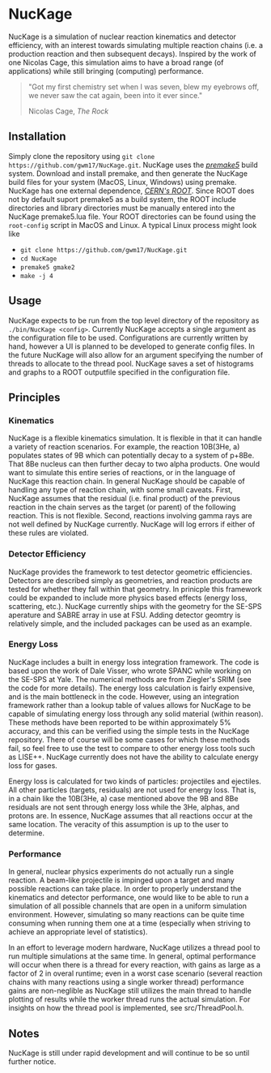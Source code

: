 # NucKage

NucKage is a simulation of nuclear reaction kinematics and detector efficiency, with an interest towards simulating multiple reaction chains (i.e. a production reaction and then subsequent decays). Inspired by the work of one Nicolas Cage, this simulation aims to have a broad range (of applications) while still bringing (computing) performance.

>"Got my first chemistry set when I was seven, blew my eyebrows off, we never saw the cat again, been into it ever since."
>
>Nicolas Cage, *The Rock*

## Installation
Simply clone the repository using `git clone https://github.com/gwm17/NucKage.git`. NucKage uses the *[premake5](https://premake.github.io/)* build system. Download and install premake, and then generate the NucKage build files for your system (MacOS, Linux, Windows) using premake. NucKage has one external dependence, *[CERN's ROOT](https://root.cern.ch/)*. Since ROOT does not by default suport premake5 as a build system, the ROOT include directories and library directories must be manually entered into the NucKage premake5.lua file. Your ROOT directories can be found using the `root-config` script in MacOS and Linux. A typical Linux process might look like

- `git clone https://github.com/gwm17/NucKage.git`
- `cd NucKage`
- `premake5 gmake2`
- `make -j 4`

## Usage
NucKage expects to be run from the top level directory of the repository as `./bin/NucKage <config>`. Currently NucKage accepts a single argument as the configuration file to be used. Configurations are currently written by hand, however a UI is planned to be developed to generate config files. In the future NucKage will also allow for an argument specifying the number of threads to allocate to the thread pool. NucKage saves a set of histograms and graphs to a ROOT outputfile specified in the configuration file.

## Principles

### Kinematics
NucKage is a flexible kinematics simulation. It is flexible in that it can handle a variety of reaction scenarios. For example, the reaction 10B(3He, a) populates states of 9B which can potentially decay to a system of p+8Be. That 8Be nucleus can then further decay to two alpha products. One would want to simulate this entire series of reactions, or in the language of NucKage this reaction chain. In general NucKage should be capable of handling any type of reaction chain, with some small caveats. First, NucKage assumes that the residual (i.e. final product) of the previous reaction in the chain serves as the target (or parent) of the following reaction. This is not flexible. Second, reactions involving gamma rays are not well defined by NucKage currently. NucKage will log errors if either of these rules are violated.

### Detector Efficiency
NucKage provides the framework to test detector geometric efficiencies. Detectors are described simply as geometries, and reaction products are tested for whether they fall within that geometry. In prinicple this framework could be expanded to include more physics based effects (energy loss, scattering, etc.). NucKage currently ships with the geometry for the SE-SPS aperature and SABRE array in use at FSU. Adding detector geomtry is relatively simple, and the included packages can be used as an example.

### Energy Loss
NucKage includes a built in energy loss integration framework. The code is based upon the work of Dale Visser, who wrote SPANC while working on the SE-SPS at Yale. The numerical methods are from Ziegler's SRIM (see the code for more details). The energy loss calculation is fairly expensive, and is the main bottleneck in the code. However, using an integration framework rather than a lookup table of values allows for NucKage to be capable of simulating energy loss through any solid material (within reason). These methods have been reported to be within approximately 5% accuracy, and this can be verified using the simple tests in the NucKage repository. There of course will be some cases for which these methods fail, so feel free to use the test to compare to other energy loss tools such as LISE++. NucKage currently does not have the ability to calculate energy loss for gases.

Energy loss is calculated for two kinds of particles: projectiles and ejectiles. All other particles (targets, residuals) are not used for energy loss. That is, in a chain like the 10B(3He, a) case mentioned above the 9B and 8Be residuals are not sent through energy loss while the 3He, alphas, and protons are. In essence, NucKage assumes that all reactions occur at the same location. The veracity of this assumption is up to the user to determine. 

### Performance
In general, nuclear physics experiments do not actually run a single reaction. A beam-like projectile is impinged upon a target and many possible reactions can take place. In order to properly understand the kinematics and detector performance, one would like to be able to run a simulation of all possible channels that are open in a uniform simulation environment. However, simulating so many reactions can be quite time consuming when running them one at a time (especially when striving to achieve an appropriate level of statistics).

In an effort to leverage modern hardware, NucKage utilizes a thread pool to run multiple simulations at the same time. In general, optimal performance will occur when there is a thread for every reaction, with gains as large as a factor of 2 in overal runtime; even in a worst case scenario (several reaction chains with many reactions using a single worker thread) performance gains are non-neglible as NucKage still utilizes the main thread to handle plotting of results while the worker thread runs the actual simulation. For insights on how the thread pool is implemented, see src/ThreadPool.h.

## Notes
NucKage is still under rapid development and will continue to be so until further notice.
